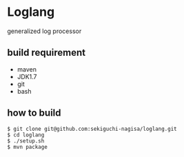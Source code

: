 # Loglang
generalized log processor

## build requirement
*  maven
*  JDK1.7
*  git
*  bash

## how to build
```
$ git clone git@github.com:sekiguchi-nagisa/loglang.git
$ cd loglang
$ ./setup.sh
$ mvn package
```

